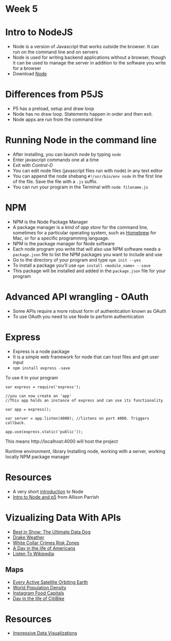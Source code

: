 # Week 5

# Intro to NodeJS
* Node is a version of Javascript that works outside the browser. It can run on the command line and on servers
* Node is used for writing backend applications without a browser, though it can be used to manage the server in addition to the software you write for a browser
* Download [Node](https://nodejs.org/en/)

# Differences from P5JS
* P5 has a preload, setup and draw loop
* Node has no draw loop. Statements happen in order and then exit.
* Node apps are run from the command line

# Running Node in the command line
* After installing, you can launch node by typing ```node```
* Enter javascript commands one at a time
* Exit with *Control-D*
* You can edit node files (javascript files run with node) in any text editor
* You can append the node shebang ```#!/usr/bin/env node``` in the first line of the file. Save the file with a ```.js``` suffix.
* You can run your program in the Terminal with ```node filename.js```

# NPM
* NPM is the Node Package Manager
* A package manager is a kind of *app store* for the command line, sometimes for a particular operating system, such as [Homebrew](http://brew.sh) for Mac, or for a specific programming language.
* NPM is the package manager for Node software
* Each node program you write that will also use NPM software needs a ```package.json``` file to list the NPM packages you want to include and use
* Go to the directory of your program and type ```npm init --yes```
* To install a package you'll use ```npm install <module_name> --save```
* This package will be installed and added in the ```package.json``` file for your program

# Advanced API wrangling - OAuth

* Some APIs require a more robust form of authentication known as OAuth
* To use OAuth you need to use Node to perform authentication

# Express

* Express is a node package
* It is a simple web framework for node that can host files and get user input
* ```npm install express -save```

To use it in your program

```
var express = require('express');

//you can now create an 'app'
//This app holds an instance of express and can use its functionality

var app = express();

var server = app.listen(4000); //listens on port 4000. Triggers callback.

app.use(express.static('public'));
```

This means http://localhost:4000 will host the project

Runtime environment, library
Installing node, working with a server, working locally
NPM package manager

# Resources

* A very short [introduction](https://glitch.com/edit/#!/first-app-node?path=README.md:1:0) to Node
* [Intro to Node and p5](https://creative-coding.decontextualize.com/node/) from Allison Parrish

# Vizualizing Data With APIs

* [Best in Show: The Ultimate Data Dog](https://informationisbeautiful.net/visualizations/best-in-show-whats-the-top-data-dog/)
* [Drake Weather](https://vimeo.com/84629790)
* [White Collar Crimes Risk Zones](https://whitecollar.thenewinquiry.com/#dr5rukp)
* [A Day in the life of Americans](http://flowingdata.com/2015/12/15/a-day-in-the-life-of-americans/)
* [Listen To Wikipedia](http://listen.hatnote.com/)

## Maps
* [Every Active Satellite Orbiting Earth](https://qz.com/296941/interactive-graphic-every-active-satellite-orbiting-earth/)
* [World Population Density](http://luminocity3d.org/WorldPopDen/#3/24.37/-23.73)
* [Instagram Food Capitals](https://cewe-photoworld.com/instagram-food-capitals/)
* [Day in the life of CitiBike](http://toddwschneider.com/posts/a-tale-of-twenty-two-million-citi-bikes-analyzing-the-nyc-bike-share-system/)

# Resources
* [Impressive Data Visualizations](https://www.maptive.com/17-impressive-data-visualization-examples-need-see/)
